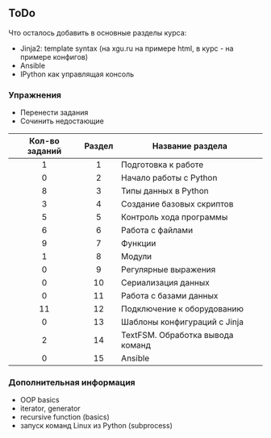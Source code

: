 ## ToDo

Что осталось добавить в основные разделы курса:
* Jinja2: template syntax (на xgu.ru на примере html, в курс - на примере конфигов)
* Ansible
* IPython как управлящая консоль


### Упражнения

* Перенести задания
* Сочинить недостающие

| Кол-во заданий| Раздел        | Название раздела |
|:-------------:|:-------------:|------------------|
|        1      |       1       | Подготовка к работе |
|        0      |       2       | Начало работы с Python |
|        8      |       3       | Типы данных в Python |
|        3      |       4       | Создание базовых скриптов |
|        5      |       5       | Контроль хода программы |
|        6      |       6       | Работа с файлами |
|        9      |       7       | Функции |
|        1      |       8       | Модули |
|        0      |       9       | Регулярные выражения |
|        0      |       10      | Сериализация данных |
|        0      |       11      | Работа с базами данных |
|       11      |       12      | Подключение к оборудованию |
|        0      |       13      | Шаблоны конфигураций с Jinja |
|        2      |       14      | TextFSM. Обработка вывода команд |
|        0      |       15      | Ansible |


### Дополнительная информация

* OOP basics
* iterator, generator
* recursive function (basics)
* запуск команд Linux из Python (subprocess)
